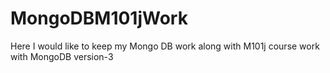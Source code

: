 # MongoDBM101jWork
Here I would like to keep my Mongo DB work along with M101j course work with MongoDB version-3
